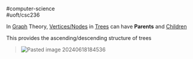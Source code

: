 #computer-science  
#uoft/csc236 

In [Graph](Graph.md) Theory, [Vertices/Nodes](Vertex.md) in [Trees](Tree.md) can have **Parents** and [Children](.md)

This provides the ascending/descending structure of trees

>![Pasted image 20240618184536](Pasted%20image%2020240618184536.png)